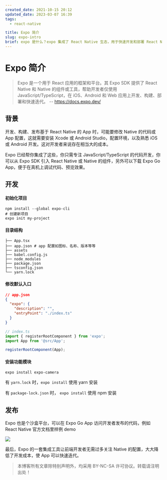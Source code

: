```yaml
---
created_date: 2021-10-15 20:12
updated_date: 2023-03-07 16:39
tags:
  - react-native

title: Expo 简介
slug: expo-intro
brief: expo 是什么？expo 集成了 React Native 生态，用于快速开发和部署 React Native 应用，开发者只需懂 React Native
---
```


# Expo 简介

> Expo 是一个用于 React 应用的框架和平台。其 Expo SDK 提供了 React Native 和 Native 的组件或工具，帮助开发者仅使用 JavaScript/TypeScript，在 iOS、Android 和 Web 应用上开发、构建、部署和快速迭代。 -- https://docs.expo.dev/

## 背景

开发、构建、发布基于 React Native 的 App 时，可能要修改 Native 的代码或 App 配置，这就需要安装 Xcode 或 Android Studio，配置环境，以及熟悉 iOS 或 Android 开发。这对开发者来说存在相当大的成本。

Expo 已经帮你集成了这些，你只需专注 JavaScript/TypeScript 的代码开发，你可以从 Expo SDK 引入 React Native 或 Native 的组件，另外可以下载 Expo Go App，便于在真机上调试代码、预览效果。

## 开发

#### 初始化项目

```shell
npm install --global expo-cli
# 创建新项目
expo init my-project
```

#### 目录结构

```shell
├── App.tsx
├── app.json # app 配置如图标、名称、版本等等
├── assets
├── babel.config.js
├── node_modules
├── package.json
├── tsconfig.json
└── yarn.lock
```

#### 修改默认入口

```json
// app.json
{
  "expo": {
    "description": "",
    "entryPoint": "./index.ts"
  }
}
```

```javascript
// index.ts
import { registerRootComponent } from 'expo';
import App from '@src/App';

registerRootComponent(App);
```

#### 安装功能模块

```shell
expo install expo-camera
```

有 `yarn.lock` 时，`expo install` 使用 yarn 安装

有 `package-lock.json` 时， `expo install` 使用 npm 安装

## 发布

Expo 也是个沙盒平台，可以在 Expo Go App 访问开发者发布的代码，例如 React Native 官方文档里样例 demo

![](https://cdn.jsdelivr.net/gh/marsk6/image-center@master/expo-intro-1.png)

最后，Expo 的一套集成工具让前端开发者无需过多关注 Native 的配置，大大降低了开发成本，使 App 可以快速迭代。

> 本博客所有文章除特别声明外，均采用 BY-NC-SA 许可协议。转载请注明出处！
